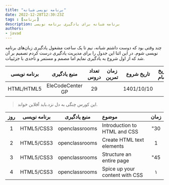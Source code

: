 ```yaml
---
title: "برنامه نویسی شبانه"
date: 2022-12-28T12:30:23Z
tags : [برنامه]
description: برنامه شبانه برای یادگیری برنامه نویسی 
authors:
- javad
---
```


 چند وقتی بود که دوست داشتم شبانه، نیم تا یک ساعت مشغول یادگیری زبان‌های برنامه نویسی شوم. در این اثنا این جدول را برای مدیریت یادگیری درست کردم
تصمیم بر آن شد که از اول شروع به یادگیری نمایم اما مصمم و مستمر و تاحدی با جزئییات.


| برنامه نویسی | منبع یادگیری | تعداد دروس | زمان تمرین | تاریخ شروع | تاریخ اتمام |
| :----: |  :----: |  :----: | :----: |  :----: | :----: | 
| HTML/HTML5  | EleCodeCenter GP  | 29 | | 1401/10/10 | | 

>  این کورس چنگی به دل نزد.باید آفلاین خواند.

| روز | برنامه نویسی | منبع یادگیری | موضوع | زمان |
| :----: |  :----: |  :----: | :---- |  :----: |
| 1 | HTML5/CSS3  | openclassrooms  | Introduction to HTML and CSS | "30 |
| 2 |  HTML5/CSS3 | openclassrooms  | Create HTML text elements | 1 |
| 3 | HTML5/CSS3  | openclassrooms  | Structure an entire page | "45 |
| 4 |  HTML5/CSS3 | openclassrooms  | Spice up your content with CSS | ١ |
